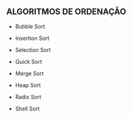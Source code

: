 ## ALGORITMOS DE ORDENAÇÃO

- Bubble Sort
- Insertion Sort
- Selection Sort

- Quick Sort
- Merge Sort
- Heap Sort

- Radix Sort
- Shell Sort